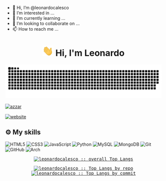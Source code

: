 - 👋 Hi, I’m @leonardocalesco
- 👀 I’m interested in ...
- 🌱 I’m currently learning ...
- 💞️ I’m looking to collaborate on ...
- 📫 How to reach me ...

<!---
leonardocalesco/leonardocalesco is a ✨ special ✨ repository because its `README.md` (this file) appears on your GitHub profile.
You can click the Preview link to take a look at your changes.
--->



<div align="center">
  <h1 align="center"><img width="35" src="https://github.com/1999AZZAR/1999AZZAR/blob/main/resources/img/waving.gif"> Hi, I'm Leonardo</h1>
</div>

<div align="center">
  <a href="https://leonardocalesco.github.io/">
  <img  src="https://github.com/1999AZZAR/1999AZZAR/blob/main/resources/img/grid-snake.svg"
       alt="snake" /></a>
</div>

<a href="https://www.linkedin.com/in/leonardo-calesco/" target="blank"><img align="center"
         src="https://img.shields.io/badge/linkedin-%231DA1F2.svg?style=for-the-badge&logo=linkedin&logoColor=white"
         alt="azzar" height="30"/></a>
         
<a href="https://leonardocalesco.github.io/"><img align="center" 
     src="https://img.shields.io/website?down_message=offline&style=for-the-badge&up_message=online&url=https%3A%2F%2Fleonardocalesco.github.io%2F1" height="25"
     alt="website" /></a>
     
     
## ⚙️ My skills

![HTML5](https://img.shields.io/badge/html5%20-%23E34F26.svg?&style=for-the-badge&logo=html5&logoColor=white)
![CSS3](https://img.shields.io/badge/css3%20-%231572B6.svg?&style=for-the-badge&logo=css3&logoColor=white)
![JavaScript](https://img.shields.io/badge/javascript%20-%23323330.svg?&style=for-the-badge&logo=javascript&logoColor=%23F7DF1E&color=3d3919)
![Python](https://img.shields.io/badge/python-%230095D5.svg?&style=for-the-badge&logo=python&logoColor=white)
![MySQL](https://img.shields.io/badge/mysql-%2300f.svg?&style=for-the-badge&logo=mysql&logoColor=white&color=3280ad)
![MongoDB](https://img.shields.io/badge/MongoDB-%234ea94b.svg?&style=for-the-badge&logo=mongodb&logoColor=white)
![Git](https://img.shields.io/badge/git%20-%23F05033.svg?&style=for-the-badge&logo=git&logoColor=white&Color=c95410)
![GitHub](https://img.shields.io/badge/github%20-%23121011.svg?&style=for-the-badge&logo=github&logoColor=white&color=283238)
![Arch](https://img.shields.io/badge/Arch%20Linux-0B2541?style=for-the-badge&logo=arch-linux&logoColor=white)
     
  <samp>
            <p align="center">
        <a href="https://github.com/leonardocalesco/">
          <img src="https://github-readme-stats.vercel.app/api/top-langs/?username=leonardocalesco&langs_count=6&theme=flag-india&layout=compact&hide_border=true"
          alt="leonardocalesco :: overall Top Langs " /></a>
      </p>
        <p align="center">
          <a href="https://github.com/leonardocalesco/">
          <img width="45%" src="https://github-profile-summary-cards.vercel.app/api/cards/repos-per-language?username=leonardocalesco&theme=nord_bright&layout=compact&hide_border=true"
          alt="leonardocalesco :: Top Langs by repo" />
          <img width="45%" src="https://github-profile-summary-cards.vercel.app/api/cards/most-commit-language?username=leonardocalesco&theme=nord_bright&layout=compact&hide_border=true"
          alt="leonardocalesco :: Top Langs by commit" />
          </a>
        </p>
         </samp>
